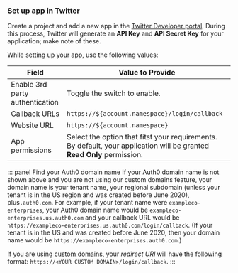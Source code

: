### Set up app in Twitter

Create a project and add a new app in the [Twitter Developer portal](https://developer.twitter.com/en/portal/). During this process, Twitter will generate an **API Key** and **API Secret Key** for your application; make note of these.

While setting up your app, use the following values:

| Field | Value to Provide |
| - | - |
| Enable 3rd party authentication | Toggle the switch to enable. | 
| Callback URLs | `https://${account.namespace}/login/callback` |
| Website URL | `https://${account.namespace}` |
| App permissions | Select the option that fitst your requirements. By default, your application will be granted **Read Only** permission. |

::: panel Find your Auth0 domain name
If your Auth0 domain name is not shown above and you are not using our custom domains feature, your domain name is your tenant name, your regional subdomain (unless your tenant is in the US region and was created before June 2020), plus`.auth0.com`. For example, if your tenant name were `exampleco-enterprises`, your Auth0 domain name would be `exampleco-enterprises.us.auth0.com` and your callback URL would be `https://exampleco-enterprises.us.auth0.com/login/callback`. (If your tenant is in the US and was created before June 2020, then your domain name would be `https://exampleco-enterprises.auth0.com`.)

If you are using [custom domains](https://auth0.com/docs/custom-domains), your <dfn data-key="callback">redirect URI</dfn> will have the following format: `https://<YOUR CUSTOM DOMAIN>/login/callback`.
:::
